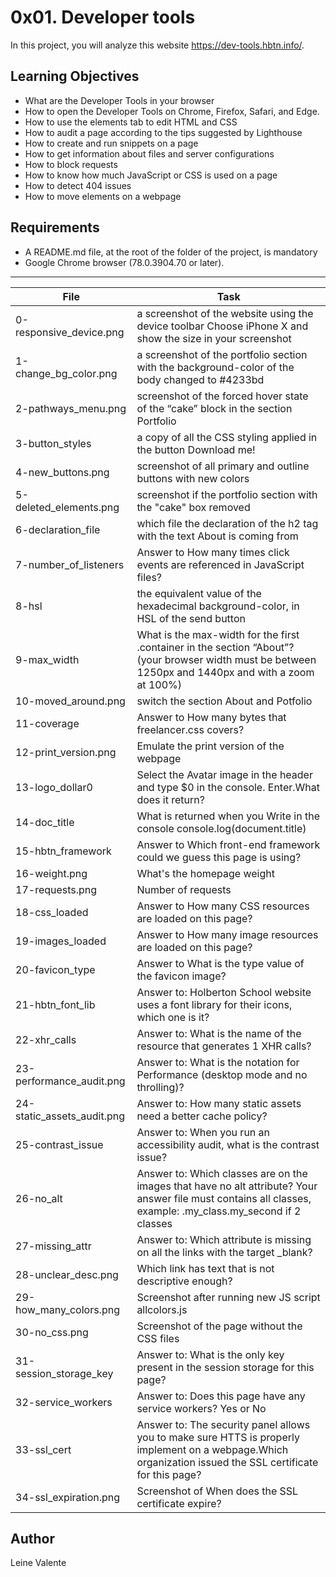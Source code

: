 # 0x01. Developer tools

In this project, you will analyze this website https://dev-tools.hbtn.info/.

## Learning Objectives

 * What are the Developer Tools in your browser
 * How to open the Developer Tools on Chrome, Firefox, Safari, and Edge.
 * How to use the elements tab to edit HTML and CSS
 * How to audit a page according to the tips suggested by Lighthouse
 * How to create and run snippets on a page
 * How to get information about files and server configurations
 * How to block requests
 * How to know how much JavaScript or CSS is used on a page
 * How to detect 404 issues
 * How to move elements on a webpage

## Requirements

 * A README.md file, at the root of the folder of the project, is mandatory
 * Google Chrome browser (78.0.3904.70 or later).

---
File|Task
---|---
0-responsive_device.png | a screenshot of the website using the device toolbar Choose iPhone X and show the size in your screenshot
1-change_bg_color.png | a screenshot of the portfolio section with the background-color of the body changed to #4233bd
2-pathways_menu.png | screenshot of the forced hover state of the “cake” block in the section Portfolio
3-button_styles | a copy of all the CSS styling applied in the button Download me!
4-new_buttons.png | screenshot of all primary and outline buttons with new colors
5-deleted_elements.png | screenshot if the portfolio section with the "cake" box removed
6-declaration_file | which file the declaration of the h2 tag with the text About is coming from
7-number_of_listeners | Answer to How many times click events are referenced in JavaScript files?
8-hsl | the equivalent value of the hexadecimal background-color, in HSL of the send button
9-max_width | What is the max-width for the first .container in the section “About”? (your browser width must be between 1250px and 1440px and with a zoom at 100%)
10-moved_around.png | switch the section About and Potfolio
11-coverage | Answer to How many bytes that freelancer.css covers?
12-print_version.png | Emulate the print version of the webpage
13-logo_dollar0 | Select the Avatar image in the header and type $0 in the console. Enter.What does it return?
14-doc_title | What is returned when you Write in the console console.log(document.title)
15-hbtn_framework | Answer to Which front-end framework could we guess this page is using?
16-weight.png | What's the homepage weight
17-requests.png | Number of requests
18-css_loaded | Answer to How many CSS resources are loaded on this page?
19-images_loaded | Answer to How many image resources are loaded on this page?
20-favicon_type | Answer to What is the type value of the favicon image?
21-hbtn_font_lib | Answer to: Holberton School website uses a font library for their icons, which one is it?
22-xhr_calls | Answer to: What is the name of the resource that generates 1 XHR calls?
23-performance_audit.png | Answer to: What is the notation for Performance (desktop mode and no throlling)?
24-static_assets_audit.png | Answer to: How many static assets need a better cache policy?
25-contrast_issue | Answer to: When you run an accessibility audit, what is the contrast issue?
26-no_alt | Answer to: Which classes are on the images that have no alt attribute? Your answer file must contains all classes, example: .my_class.my_second if 2 classes
27-missing_attr | Answer to: Which attribute is missing on all the links with the target _blank?
28-unclear_desc.png | Which link has text that is not descriptive enough?
29-how_many_colors.png | Screenshot after running new JS script allcolors.js
30-no_css.png | Screenshot of the page without the CSS files
31-session_storage_key | Answer to: What is the only key present in the session storage for this page?
32-service_workers | Answer to: Does this page have any service workers? Yes or No
33-ssl_cert | Answer to: The security panel allows you to make sure HTTS is properly implement on a webpage.Which organization issued the SSL certificate for this page?
34-ssl_expiration.png | Screenshot of When does the SSL certificate expire?

## Author
Leine Valente